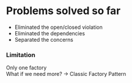 # Problems solved so far

- Eliminated the open/closed violation
- Eliminated the dependencies
- Separated the concerns

### Limitation

Only one factory <br>
What if we need more? -> Classic Factory Pattern
